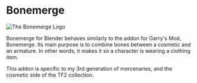 # Bonemerge
![The Bonemerge Logo](https://repository-images.githubusercontent.com/552139105/ba497060-93c1-4d5c-af9d-2ad51e942229)

Bonemerge for Blender behaves similarly to the addon for Garry's Mod, Bonemerge. Its main purpose is to combine bones between a cosmetic and an armature.
In other words, it makes it so a character is wearing a clothing item.

This addon is specific to my 3rd generation of mercenaries, and the cosmetic side of the TF2 collection.
